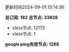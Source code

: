 更新时间2024-09-01 13:14:36

**总订阅: 182**
**总节点: 33628**
- vless节点: 12173
- vless节点: 1

**google ping有效节点: 1288**
